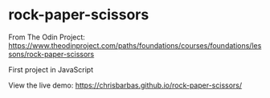 # rock-paper-scissors
From The Odin Project: https://www.theodinproject.com/paths/foundations/courses/foundations/lessons/rock-paper-scissors

First project in JavaScript 

View the live demo: https://chrisbarbas.github.io/rock-paper-scissors/